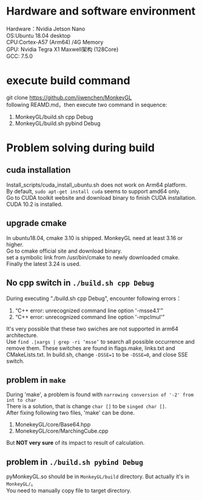 # Hardware and software environment
Hardware：Nvidia Jetson Nano  
OS:Ubuntu 18.04 desktop  
CPU:Cortex-A57 (Arm64) /4G Memory   
GPU: Nvidia Tegra X1 Maxwell架构 (128Core)  
GCC: 7.5.0 
  
# execute build command
git clone https://github.com/jiwenchen/MonkeyGL  
following REAMD.md，then execute two command in sequence:    
1. MonkeyGL/build.sh cpp Debug  
2. MonkeyGL/build.sh pybind Debug  
  
# Problem solving during build
## cuda installation
Install_scripts/cuda_install_ubuntu.sh does not work on Arm64 platform.  
By default, `sudo apt-get install cuda` seems to support amd64 only.  
Go to CUDA toolkit website and download binary to finish CUDA installation.  
CUDA 10.2 is installed.

## upgrade cmake
In ubuntu18.04, cmake 3.10 is shipped. MonkeyGL need at least 3.16 or higher.  
Go to cmake official site and download binary.  
set a symbolic link from /usr/bin/cmake to newly downloaded cmake.    
Finally the latest 3.24 is used.  

## No cpp switch in `./build.sh cpp Debug`
During executing "./build.sh cpp Debug", encounter following errors：  
1. “C++ error: unrecognized command line option '-msse4.1'”  
2. “C++ error: unrecognized command line option '-mpclmul'”  
 
It's very possible that these two swiches are not supported in arm64 architecture.   
Use `find .|xargs | grep -ri ‘msse’` to search all possible occurrence and remove them. 
These switches are found in flags.make, links.txt and CMakeLists.txt.
In build.sh, change `-DSSE=1` to be `-DSSE=0`, and close SSE switch.
  
## problem in `make`
During 'make', a problem is found with `narrowing conversion of '-2' from int to char`   
There is a solution, that is change `char []` to be `singed char []`.  
After fixing following two files, 'make' can be done.  
1. MonekeyGL/core/Base64.hpp  
2. MonekeyGL/core/MarchingCube.cpp   

But **NOT very sure** of its impact to result of calculation.
  
## problem in `./build.sh pybind Debug`
pyMonkeyGL.so should be in `MonkeyGL/build` directory. But actually it's in `MonkeyGL/`。  
You need to manually copy file to target directory.

